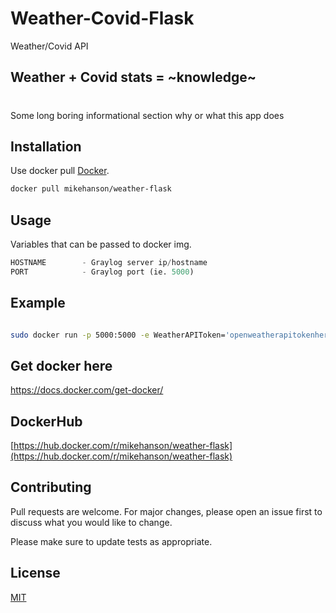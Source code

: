 # Weather-Covid-Flask
Weather/Covid API 

## Weather + Covid stats = ~knowledge~

#
Some long boring informational section why or what this app does

## Installation

Use docker pull [Docker](https://hub.docker.com/r/mikehanson/weather-flask).

```bash
docker pull mikehanson/weather-flask
```

## Usage

Variables that can be passed to docker img. 
```python
HOSTNAME        - Graylog server ip/hostname
PORT            - Graylog port (ie. 5000)
```

## Example 

```bash 

sudo docker run -p 5000:5000 -e WeatherAPIToken='openweatherapitokenhere' docker_img_name

```

## Get docker here 
https://docs.docker.com/get-docker/

## DockerHub 
[https://hub.docker.com/r/mikehanson/weather-flask](https://hub.docker.com/r/mikehanson/weather-flask)

## Contributing
Pull requests are welcome. For major changes, please open an issue first to discuss what you would like to change.

Please make sure to update tests as appropriate.

## License
[MIT](https://choosealicense.com/licenses/mit/)
